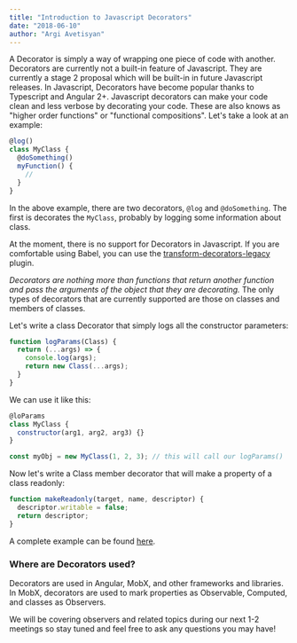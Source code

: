 ```yaml
---
title: "Introduction to Javascript Decorators"
date: "2018-06-10"
author: "Argi Avetisyan"  
---
```


A Decorator is simply a way of wrapping one piece of code with another. Decorators are currently not a built-in feature of Javascript. They are currently a stage 2 proposal which will be built-in in future Javascript releases. In Javascript, Decorators have become popular thanks to Typescript and Angular 2+. Javascript decorators can make your code clean and less verbose by decorating your code. These are also knows as "higher order functions" or "functional compositions". Let's take a look at an example:

```javascript
@log()
class MyClass {
  @doSomething()
  myFunction() {
    //
  }
}
```

In the above example, there are two decorators, `@log` and `@doSomething`. The first is decorates the `MyClass`, probably by logging some information about class.

At the moment, there is no support for Decorators in Javascript. If you are comfortable using Babel, you can use the <a target="_blank" href="https://github.com/loganfsmyth/babel-plugin-transform-decorators-legacy">transform-decorators-legacy</a> plugin.

*Decorators are nothing more than functions that return another function and pass the arguments of the object that they are decorating.* The only types of decorators that are currently supported are those on classes and members of classes.

Let's write a class Decorator that simply logs all the constructor parameters:

```javascript
function logParams(Class) {
  return (...args) => {
    console.log(args);
    return new Class(...args);
  }
}
```

We can use it like this:

```javascript
@loParams
class MyClass {
  constructor(arg1, arg2, arg3) {}
}

const myObj = new MyClass(1, 2, 3); // this will call our logParams()
```

Now let's write a Class member decorator that will make a property of a class readonly:

```javascript
function makeReadonly(target, name, descriptor) {
  descriptor.writable = false;
  return descriptor;
}
```
A complete example can be found <a target="_blank" href="https://www.sitepoint.com/javascript-decorators-what-they-are/">here</a>.  

### Where are Decorators used?

Decorators are used in Angular, MobX, and other frameworks and libraries. In MobX, decorators are used to mark properties as Observable, Computed, and classes as Observers.

We will be covering observers and related topics during our next 1-2 meetings so stay tuned and feel free to ask any questions you may have!  
